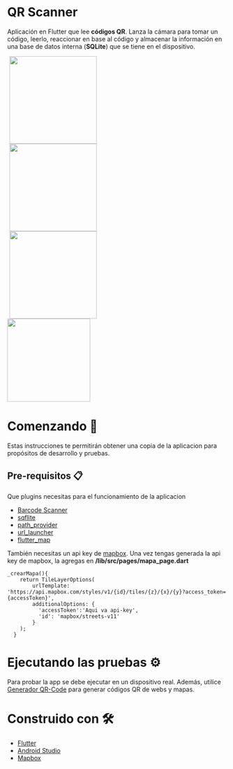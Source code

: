 # QR Scanner
Aplicación en Flutter que lee **códigos QR**. Lanza la cámara para tomar un código, leerlo, reaccionar en base al código y almacenar la información en una base de datos interna (**SQLite**) que se tiene en el dispositivo.

<p>
    <div> <img src="https://res.cloudinary.com/dzgd10ssq/image/upload/v1598568801/Apps/eeijgnmyianpubgsp6ec.jpg" width="200"/ hspace="5"> </div>
    <div> <img src="https://res.cloudinary.com/dzgd10ssq/image/upload/v1598568801/Apps/aqxvbhcz3wndjkn3d2xc.jpg" width="200"/ hspace="5"> </div>
    <div> <img src="https://res.cloudinary.com/dzgd10ssq/image/upload/v1598568802/Apps/fb4mkxzcg8cvd7p73we2.jpg" width="200"/ hspace="5"> </div>
    <div> <img src="https://res.cloudinary.com/dzgd10ssq/image/upload/v1598570572/Apps/mbztkwycynnvkmncjujb.gif" width="190px"/>  </div>
</p>


# Comenzando 🚀

Estas instrucciones te permitirán obtener una copia de la aplicacion para propósitos de desarrollo y pruebas.

## Pre-requisitos 📋

Que plugins necesitas para el funcionamiento de la aplicacion
- [Barcode Scanner](https://pub.dev/packages/barcode_scan#-installing-tab- "Barcode Scanner")
- [sqflite](https://pub.dev/packages/sqflite#-readme-tab- "sqflite")
- [path_provider](https://pub.dev/packages/path_provider#-installing-tab- "path_provider")
- [url_launcher](https://pub.dev/packages/url_launcher "url_launcher")
- [flutter_map](https://pub.dev/packages/flutter_map#-installing-tab- "flutter_map")

También necesitas un api key de [mapbox](https://www.mapbox.com/ "mapbox"). Una vez tengas generada la api key de mapbox, la agregas en **/lib/src/pages/mapa_page.dart**
```
_crearMapa(){
    return TileLayerOptions(
        urlTemplate: 'https://api.mapbox.com/styles/v1/{id}/tiles/{z}/{x}/{y}?access_token={accessToken}',
        additionalOptions: {
          'accessToken':'Aqui va api-key',
          'id': 'mapbox/streets-v11'
        }
    );
  }
  ```
  
  # Ejecutando las pruebas ⚙️
  
  Para probar la app se debe ejecutar en un dispositivo real. Además, utilice [Generador QR-Code](https://www.qrcode.es/es/generador-qr-code/ "Generador QR-Code") para generar códigos QR de webs y mapas.
  
  # Construido con 🛠️
  - [Flutter](https://flutter.dev/ "flutter")
  - [Android Studio](https://developer.android.com/studio "Android Studio")
  - [Mapbox](https://www.mapbox.com/ "mapbox")
